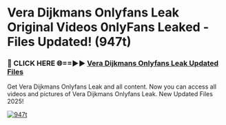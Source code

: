 # Vera Dijkmans Onlyfans Leak Original Videos 0nlyFans Leaked - Files Updated! (947t)

<h3>🔴 CLICK HERE 🌐==►► <a href="https://tinyurl.com/x26r9saj" rel="nofollow">Vera Dijkmans Onlyfans Leak Updated Files</a></h3>

Get Vera Dijkmans Onlyfans Leak and all content. Now you can access all videos and pictures of Vera Dijkmans Onlyfans Leak. New Updated Files 2025!

[![947t](https://i.imgur.com/LkgZPqh.gif)](https://tinyurl.com/x26r9saj)
